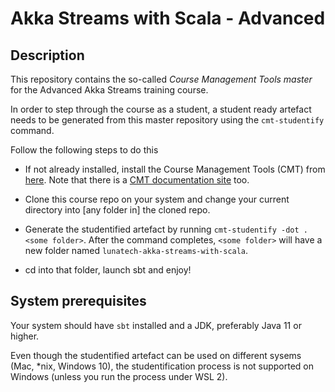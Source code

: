 # Akka Streams with Scala - Advanced

## Description

This repository contains the so-called _Course Management Tools master_ for
the Advanced Akka Streams training course.

In order to step through the course as a student, a student ready artefact needs
to be generated from this master repository using the `cmt-studentify` command.

Follow the following steps to do this

- If not already installed, install the Course Management Tools (CMT) from [here](https://github.com/eloots/course-management-tools). Note that there is a [CMT documentation site](https://eloots.github.io/course-management-tools/) too.

- Clone this course repo on your system and change your current directory into 
  [any folder in] the cloned repo.

- Generate the studentified artefact by running `cmt-studentify -dot . <some folder>`.
  After the command completes, `<some folder>` will have a new folder named `lunatech-akka-streams-with-scala`.

- cd into that folder, launch sbt and enjoy!

## System prerequisites

Your system should have `sbt` installed and a JDK, preferably Java 11 or higher.

Even though the studentified artefact can be used on different sysems (Mac, *nix, Windows 10), the
studentification process is not supported on Windows (unless you run the process under WSL 2).
